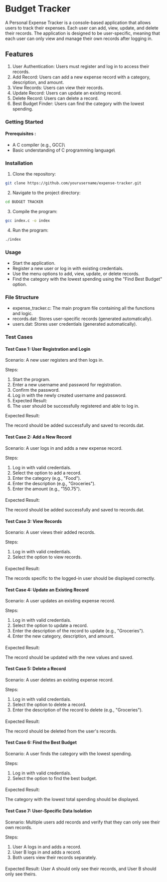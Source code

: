 
# Budget Tracker

A Personal Expense Tracker is a console-based application that allows users to track their expenses. Each user can add, view, update, and delete their records. The application is designed to be user-specific, meaning that each user can only view and manage their own records after logging in.

## Features
1. User Authentication: Users must register and log in to access their records.
2. Add Record: Users can add a new expense record with a category, description, and amount.
3. View Records: Users can view their records.
4. Update Record: Users can update an existing record.
5. Delete Record: Users can delete a record.
6. Best Budget Finder: Users can find the category with the lowest spending.

### Getting Started
#### Prerequisites :
* A C compiler (e.g., GCC)\
* Basic understanding of C programming language\

### Installation
1. Clone the repository:
```bash
git clone https://github.com/yourusername/expense-tracker.git
```

2. Navigate to the project directory:
```bash
cd BUDGET TRACKER
```

3. Compile the program:
```bash
gcc index.c -o index
```

4. Run the program:
```bash
./index
```

### Usage
- Start the application.
- Register a new user or log in with existing credentials.
- Use the menu options to add, view, update, or delete records.
- Find the category with the lowest spending using the "Find Best Budget" option.

### File Structure
- expense_tracker.c: The main program file containing all the functions and logic.
- records.dat: Stores user-specific records (generated automatically).
- users.dat: Stores user credentials (generated automatically).

### Test Cases
#### Test Case 1: User Registration and Login
Scenario: A new user registers and then logs in.

Steps:
1. Start the program.
2. Enter a new username and password for registration.
3. Confirm the password.
4. Log in with the newly created username and password.
5. Expected Result:
6. The user should be successfully registered and able to log in.

Expected Result:

The record should be added successfully and saved to records.dat.
#### Test Case 2: Add a New Record
Scenario: A user logs in and adds a new expense record.

Steps:
1. Log in with valid credentials.
2. Select the option to add a record.
3. Enter the category (e.g., "Food").
4. Enter the description (e.g., "Groceries").
5. Enter the amount (e.g., "150.75").

####
Expected Result:

The record should be added successfully and saved to records.dat.

#### Test Case 3: View Records
Scenario: A user views their added records.

Steps:
1. Log in with valid credentials.
2. Select the option to view records.
####
Expected Result:

The records specific to the logged-in user should be displayed correctly.

#### Test Case 4: Update an Existing Record
Scenario: A user updates an existing expense record.

Steps:

1. Log in with valid credentials.
2. Select the option to update a record.
3. Enter the description of the record to update (e.g., "Groceries").
4. Enter the new category, description, and amount.
####
Expected Result:

The record should be updated with the new values and saved.

#### Test Case 5: Delete a Record
Scenario: A user deletes an existing expense record.

Steps:

1. Log in with valid credentials.
2. Select the option to delete a record.
3. Enter the description of the record to delete (e.g., "Groceries").
####
Expected Result:

The record should be deleted from the user's records.

#### Test Case 6: Find the Best Budget
Scenario: A user finds the category with the lowest spending.

Steps:

1. Log in with valid credentials.
2. Select the option to find the best budget.
####
Expected Result:

The category with the lowest total spending should be displayed.

#### Test Case 7: User-Specific Data Isolation
Scenario: Multiple users add records and verify that they can only see their own records.

Steps:

1. User A logs in and adds a record.
2. User B logs in and adds a record.
3. Both users view their records separately.
####
Expected Result: User A should only see their records, and User B should only see theirs.
